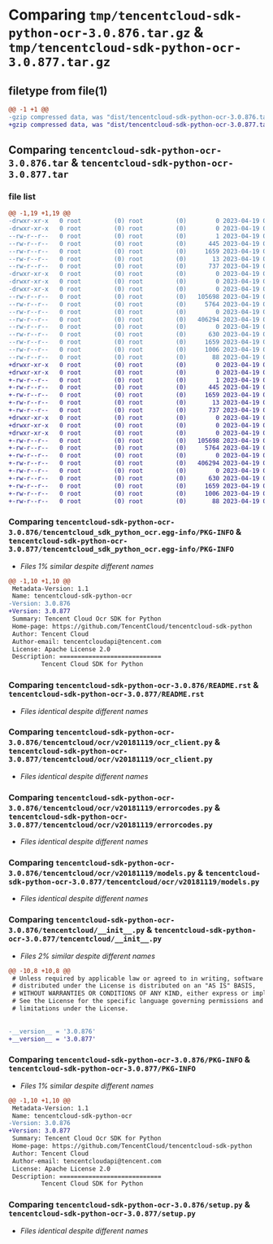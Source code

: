 # Comparing `tmp/tencentcloud-sdk-python-ocr-3.0.876.tar.gz` & `tmp/tencentcloud-sdk-python-ocr-3.0.877.tar.gz`

## filetype from file(1)

```diff
@@ -1 +1 @@
-gzip compressed data, was "dist/tencentcloud-sdk-python-ocr-3.0.876.tar", last modified: Wed Apr 19 00:34:11 2023, max compression
+gzip compressed data, was "dist/tencentcloud-sdk-python-ocr-3.0.877.tar", last modified: Wed Apr 19 09:25:30 2023, max compression
```

## Comparing `tencentcloud-sdk-python-ocr-3.0.876.tar` & `tencentcloud-sdk-python-ocr-3.0.877.tar`

### file list

```diff
@@ -1,19 +1,19 @@
-drwxr-xr-x   0 root         (0) root         (0)        0 2023-04-19 00:34:11.000000 tencentcloud-sdk-python-ocr-3.0.876/
-drwxr-xr-x   0 root         (0) root         (0)        0 2023-04-19 00:34:11.000000 tencentcloud-sdk-python-ocr-3.0.876/tencentcloud_sdk_python_ocr.egg-info/
--rw-r--r--   0 root         (0) root         (0)        1 2023-04-19 00:34:11.000000 tencentcloud-sdk-python-ocr-3.0.876/tencentcloud_sdk_python_ocr.egg-info/dependency_links.txt
--rw-r--r--   0 root         (0) root         (0)      445 2023-04-19 00:34:11.000000 tencentcloud-sdk-python-ocr-3.0.876/tencentcloud_sdk_python_ocr.egg-info/SOURCES.txt
--rw-r--r--   0 root         (0) root         (0)     1659 2023-04-19 00:34:11.000000 tencentcloud-sdk-python-ocr-3.0.876/tencentcloud_sdk_python_ocr.egg-info/PKG-INFO
--rw-r--r--   0 root         (0) root         (0)       13 2023-04-19 00:34:11.000000 tencentcloud-sdk-python-ocr-3.0.876/tencentcloud_sdk_python_ocr.egg-info/top_level.txt
--rw-r--r--   0 root         (0) root         (0)      737 2023-04-19 00:34:10.000000 tencentcloud-sdk-python-ocr-3.0.876/README.rst
-drwxr-xr-x   0 root         (0) root         (0)        0 2023-04-19 00:34:11.000000 tencentcloud-sdk-python-ocr-3.0.876/tencentcloud/
-drwxr-xr-x   0 root         (0) root         (0)        0 2023-04-19 00:34:11.000000 tencentcloud-sdk-python-ocr-3.0.876/tencentcloud/ocr/
-drwxr-xr-x   0 root         (0) root         (0)        0 2023-04-19 00:34:11.000000 tencentcloud-sdk-python-ocr-3.0.876/tencentcloud/ocr/v20181119/
--rw-r--r--   0 root         (0) root         (0)   105698 2023-04-19 00:34:10.000000 tencentcloud-sdk-python-ocr-3.0.876/tencentcloud/ocr/v20181119/ocr_client.py
--rw-r--r--   0 root         (0) root         (0)     5764 2023-04-19 00:34:10.000000 tencentcloud-sdk-python-ocr-3.0.876/tencentcloud/ocr/v20181119/errorcodes.py
--rw-r--r--   0 root         (0) root         (0)        0 2023-04-19 00:34:10.000000 tencentcloud-sdk-python-ocr-3.0.876/tencentcloud/ocr/v20181119/__init__.py
--rw-r--r--   0 root         (0) root         (0)   406294 2023-04-19 00:34:10.000000 tencentcloud-sdk-python-ocr-3.0.876/tencentcloud/ocr/v20181119/models.py
--rw-r--r--   0 root         (0) root         (0)        0 2023-04-19 00:34:10.000000 tencentcloud-sdk-python-ocr-3.0.876/tencentcloud/ocr/__init__.py
--rw-r--r--   0 root         (0) root         (0)      630 2023-04-19 00:34:10.000000 tencentcloud-sdk-python-ocr-3.0.876/tencentcloud/__init__.py
--rw-r--r--   0 root         (0) root         (0)     1659 2023-04-19 00:34:11.000000 tencentcloud-sdk-python-ocr-3.0.876/PKG-INFO
--rw-r--r--   0 root         (0) root         (0)     1006 2023-04-19 00:34:10.000000 tencentcloud-sdk-python-ocr-3.0.876/setup.py
--rw-r--r--   0 root         (0) root         (0)       88 2023-04-19 00:34:11.000000 tencentcloud-sdk-python-ocr-3.0.876/setup.cfg
+drwxr-xr-x   0 root         (0) root         (0)        0 2023-04-19 09:25:30.000000 tencentcloud-sdk-python-ocr-3.0.877/
+drwxr-xr-x   0 root         (0) root         (0)        0 2023-04-19 09:25:30.000000 tencentcloud-sdk-python-ocr-3.0.877/tencentcloud_sdk_python_ocr.egg-info/
+-rw-r--r--   0 root         (0) root         (0)        1 2023-04-19 09:25:30.000000 tencentcloud-sdk-python-ocr-3.0.877/tencentcloud_sdk_python_ocr.egg-info/dependency_links.txt
+-rw-r--r--   0 root         (0) root         (0)      445 2023-04-19 09:25:30.000000 tencentcloud-sdk-python-ocr-3.0.877/tencentcloud_sdk_python_ocr.egg-info/SOURCES.txt
+-rw-r--r--   0 root         (0) root         (0)     1659 2023-04-19 09:25:30.000000 tencentcloud-sdk-python-ocr-3.0.877/tencentcloud_sdk_python_ocr.egg-info/PKG-INFO
+-rw-r--r--   0 root         (0) root         (0)       13 2023-04-19 09:25:30.000000 tencentcloud-sdk-python-ocr-3.0.877/tencentcloud_sdk_python_ocr.egg-info/top_level.txt
+-rw-r--r--   0 root         (0) root         (0)      737 2023-04-19 09:25:30.000000 tencentcloud-sdk-python-ocr-3.0.877/README.rst
+drwxr-xr-x   0 root         (0) root         (0)        0 2023-04-19 09:25:30.000000 tencentcloud-sdk-python-ocr-3.0.877/tencentcloud/
+drwxr-xr-x   0 root         (0) root         (0)        0 2023-04-19 09:25:30.000000 tencentcloud-sdk-python-ocr-3.0.877/tencentcloud/ocr/
+drwxr-xr-x   0 root         (0) root         (0)        0 2023-04-19 09:25:30.000000 tencentcloud-sdk-python-ocr-3.0.877/tencentcloud/ocr/v20181119/
+-rw-r--r--   0 root         (0) root         (0)   105698 2023-04-19 09:25:30.000000 tencentcloud-sdk-python-ocr-3.0.877/tencentcloud/ocr/v20181119/ocr_client.py
+-rw-r--r--   0 root         (0) root         (0)     5764 2023-04-19 09:25:30.000000 tencentcloud-sdk-python-ocr-3.0.877/tencentcloud/ocr/v20181119/errorcodes.py
+-rw-r--r--   0 root         (0) root         (0)        0 2023-04-19 09:25:30.000000 tencentcloud-sdk-python-ocr-3.0.877/tencentcloud/ocr/v20181119/__init__.py
+-rw-r--r--   0 root         (0) root         (0)   406294 2023-04-19 09:25:30.000000 tencentcloud-sdk-python-ocr-3.0.877/tencentcloud/ocr/v20181119/models.py
+-rw-r--r--   0 root         (0) root         (0)        0 2023-04-19 09:25:30.000000 tencentcloud-sdk-python-ocr-3.0.877/tencentcloud/ocr/__init__.py
+-rw-r--r--   0 root         (0) root         (0)      630 2023-04-19 09:25:30.000000 tencentcloud-sdk-python-ocr-3.0.877/tencentcloud/__init__.py
+-rw-r--r--   0 root         (0) root         (0)     1659 2023-04-19 09:25:30.000000 tencentcloud-sdk-python-ocr-3.0.877/PKG-INFO
+-rw-r--r--   0 root         (0) root         (0)     1006 2023-04-19 09:25:30.000000 tencentcloud-sdk-python-ocr-3.0.877/setup.py
+-rw-r--r--   0 root         (0) root         (0)       88 2023-04-19 09:25:30.000000 tencentcloud-sdk-python-ocr-3.0.877/setup.cfg
```

### Comparing `tencentcloud-sdk-python-ocr-3.0.876/tencentcloud_sdk_python_ocr.egg-info/PKG-INFO` & `tencentcloud-sdk-python-ocr-3.0.877/tencentcloud_sdk_python_ocr.egg-info/PKG-INFO`

 * *Files 1% similar despite different names*

```diff
@@ -1,10 +1,10 @@
 Metadata-Version: 1.1
 Name: tencentcloud-sdk-python-ocr
-Version: 3.0.876
+Version: 3.0.877
 Summary: Tencent Cloud Ocr SDK for Python
 Home-page: https://github.com/TencentCloud/tencentcloud-sdk-python
 Author: Tencent Cloud
 Author-email: tencentcloudapi@tencent.com
 License: Apache License 2.0
 Description: ============================
         Tencent Cloud SDK for Python
```

### Comparing `tencentcloud-sdk-python-ocr-3.0.876/README.rst` & `tencentcloud-sdk-python-ocr-3.0.877/README.rst`

 * *Files identical despite different names*

### Comparing `tencentcloud-sdk-python-ocr-3.0.876/tencentcloud/ocr/v20181119/ocr_client.py` & `tencentcloud-sdk-python-ocr-3.0.877/tencentcloud/ocr/v20181119/ocr_client.py`

 * *Files identical despite different names*

### Comparing `tencentcloud-sdk-python-ocr-3.0.876/tencentcloud/ocr/v20181119/errorcodes.py` & `tencentcloud-sdk-python-ocr-3.0.877/tencentcloud/ocr/v20181119/errorcodes.py`

 * *Files identical despite different names*

### Comparing `tencentcloud-sdk-python-ocr-3.0.876/tencentcloud/ocr/v20181119/models.py` & `tencentcloud-sdk-python-ocr-3.0.877/tencentcloud/ocr/v20181119/models.py`

 * *Files identical despite different names*

### Comparing `tencentcloud-sdk-python-ocr-3.0.876/tencentcloud/__init__.py` & `tencentcloud-sdk-python-ocr-3.0.877/tencentcloud/__init__.py`

 * *Files 2% similar despite different names*

```diff
@@ -10,8 +10,8 @@
 # Unless required by applicable law or agreed to in writing, software
 # distributed under the License is distributed on an "AS IS" BASIS,
 # WITHOUT WARRANTIES OR CONDITIONS OF ANY KIND, either express or implied.
 # See the License for the specific language governing permissions and
 # limitations under the License.
 
 
-__version__ = '3.0.876'
+__version__ = '3.0.877'
```

### Comparing `tencentcloud-sdk-python-ocr-3.0.876/PKG-INFO` & `tencentcloud-sdk-python-ocr-3.0.877/PKG-INFO`

 * *Files 1% similar despite different names*

```diff
@@ -1,10 +1,10 @@
 Metadata-Version: 1.1
 Name: tencentcloud-sdk-python-ocr
-Version: 3.0.876
+Version: 3.0.877
 Summary: Tencent Cloud Ocr SDK for Python
 Home-page: https://github.com/TencentCloud/tencentcloud-sdk-python
 Author: Tencent Cloud
 Author-email: tencentcloudapi@tencent.com
 License: Apache License 2.0
 Description: ============================
         Tencent Cloud SDK for Python
```

### Comparing `tencentcloud-sdk-python-ocr-3.0.876/setup.py` & `tencentcloud-sdk-python-ocr-3.0.877/setup.py`

 * *Files identical despite different names*

